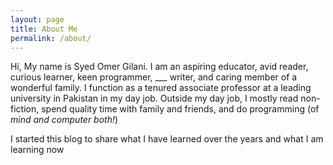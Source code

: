 ```yaml
---
layout: page
title: About Me
permalink: /about/
---
```



Hi, My name is Syed Omer Gilani. I am an aspiring educator, avid reader, curious learner, keen programmer, ___ writer, and caring member of a wonderful family. I function as a tenured associate professor at a leading university in Pakistan in my day job. Outside my day job, I mostly read non-fiction, spend quality time with family and friends, and do programming (of *mind and computer both!*)

I started this blog to share what I have learned over the years and what I am learning now

